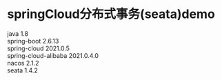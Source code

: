# springCloud分布式事务(seata)demo
java 1.8<br>
spring-boot 2.6.13<br>
spring-cloud 2021.0.5<br>
spring-cloud-alibaba 2021.0.4.0<br>
nacos 2.1.2<br>
seata 1.4.2<br>
